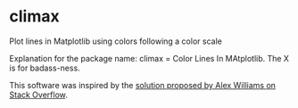# climax
Plot lines in Matplotlib using colors following a color scale

Explanation for the package name: climax = Color Lines In MAtplotlib. The X is for badass-ness.

This software was inspired by the [solution proposed by Alex Williams on Stack Overflow](https://stackoverflow.com/a/50029441).